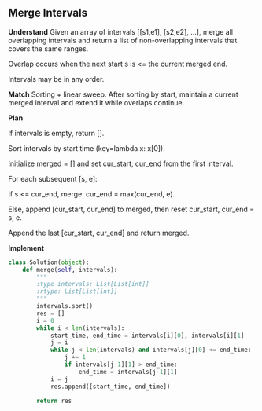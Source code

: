 ## Merge Intervals
**Understand**
Given an array of intervals [[s1,e1], [s2,e2], ...], merge all overlapping intervals and return a list of non-overlapping intervals that covers the same ranges.

Overlap occurs when the next start s is <= the current merged end.

Intervals may be in any order.

**Match**
Sorting + linear sweep. After sorting by start, maintain a current merged interval and extend it while overlaps continue.

**Plan**

If intervals is empty, return [].

Sort intervals by start time (key=lambda x: x[0]).

Initialize merged = [] and set cur_start, cur_end from the first interval.

For each subsequent [s, e]:

If s <= cur_end, merge: cur_end = max(cur_end, e).

Else, append [cur_start, cur_end] to merged, then reset cur_start, cur_end = s, e.

Append the last [cur_start, cur_end] and return merged.

**Implement**
```py
class Solution(object):
    def merge(self, intervals):
        """
        :type intervals: List[List[int]]
        :rtype: List[List[int]]
        """
        intervals.sort()
        res = [] 
        i = 0
        while i < len(intervals):
            start_time, end_time = intervals[i][0], intervals[i][1]
            j = i
            while j < len(intervals) and intervals[j][0] <= end_time:
                j += 1
                if intervals[j-1][1] > end_time:
                    end_time = intervals[j-1][1]
            i = j
            res.append([start_time, end_time])

        return res
```